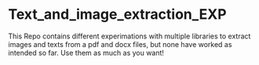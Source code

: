 # Text_and_image_extraction_EXP
This Repo contains different experimations with multiple libraries to extract images and texts from a pdf and docx files, but none have worked as intended so far. 
Use them as much as you want! 

